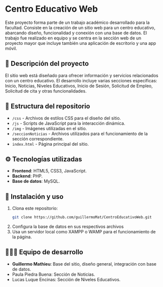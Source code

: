# Centro Educativo Web

Este proyecto forma parte de un trabajo académico desarrollado para la facultad. Consiste en la creación de un sitio web para un centro educativo, abarcando diseño, funcionalidad y conexión con una base de datos. El trabajo fue realizado en equipo y se centra en la sección web de un proyecto mayor que incluye también una aplicación de escritorio y una app móvil.

## 🚀 Descripción del proyecto

El sitio web está diseñado para ofrecer información y servicios relacionados con un centro educativo. El desarrollo incluye varias secciones específicas: Inicio, Noticias, Niveles Educativos, Inicio de Sesión, Solicitud de Empleo, Solicitud de cita y otras funcionalidades.

## 📂 Estructura del repositorio

- `/css` - Archivos de estilos CSS para el diseño del sitio.
- `/js` - Scripts de JavaScript para la interacción dinámica.
- `/img` - Imágenes utilizadas en el sitio.
- `/seccionNoticias` - Archivos utilizados para el funcionamiento de la sección correspondiente.
- `index.html` - Página principal del sitio.

## ⚙️ Tecnologías utilizadas

- **Frontend**: HTML5, CSS3, JavaScript.  
- **Backend**: PHP.  
- **Base de datos**: MySQL.  

## 📖 Instalación y uso

1. Clona este repositorio:  
   ```bash
   git clone https://github.com/guillermoMat/CentroEducativoWeb.git

2. Configura la base de datos en sus respectivos archivos
3. Usa un servidor local como XAMPP o WAMP para el funcionamiento de la página.

## 🧑‍🤝‍🧑 Equipo de desarrollo
- **Guillermo Mathieu**: Base del sitio, diseño general, integración con base de datos.
- Paula Piedra Buena: Sección de Noticias.
- Lucas Luque Encinas: Sección de Niveles Educativos.
